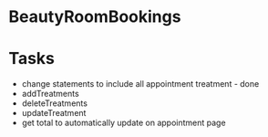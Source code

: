 # BeautyRoomBookings

# Tasks

- change statements to include all appointment treatment - done
- addTreatments
- deleteTreatments
- updateTreatment
- get total to automatically update on appointment page